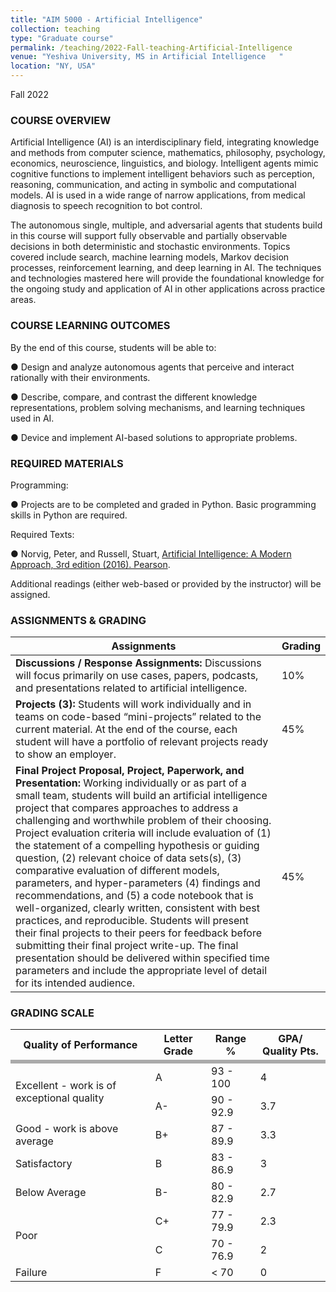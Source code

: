 ```yaml
---
title: "AIM 5000 - Artificial Intelligence"
collection: teaching
type: "Graduate course"
permalink: /teaching/2022-Fall-teaching-Artificial-Intelligence
venue: "Yeshiva University, MS in Artificial Intelligence	"
location: "NY, USA"
---
```

Fall 2022
<!-- date: 2022-08-29 -->
### COURSE OVERVIEW 


Artificial Intelligence (AI) is an interdisciplinary field, integrating knowledge and methods from computer science, mathematics, philosophy, psychology, economics, neuroscience, linguistics, and biology.  Intelligent agents mimic cognitive functions to implement intelligent behaviors such as perception, reasoning, communication, and acting in symbolic and computational models.  AI is used in a wide range of narrow applications, from medical diagnosis to speech recognition to bot control.

The autonomous single, multiple, and adversarial agents that students build in this course will support fully observable and partially observable decisions in both deterministic and stochastic environments.  Topics covered include search, machine learning models, Markov decision processes, reinforcement learning, and deep learning in AI.  The techniques and technologies mastered here will provide the foundational knowledge for the ongoing study and application of AI in other applications across practice areas.



### COURSE LEARNING OUTCOMES

By the end of this course, students will be able to:

●	Design and analyze autonomous agents that perceive and interact rationally with their environments.

●	Describe, compare, and contrast the different knowledge representations, problem solving mechanisms, and learning techniques used in AI.

● Device and implement AI-based solutions to appropriate problems.




### REQUIRED MATERIALS


Programming: 

●	Projects are to be completed and graded in Python. Basic programming skills in Python are required.

Required Texts:

●	Norvig, Peter, and Russell, Stuart, [Artificial Intelligence: A Modern Approach, 3rd edition (2016).  Pearson](https://repository.unimal.ac.id/1022/).

Additional readings (either web-based or provided by the instructor) will be assigned.


### ASSIGNMENTS & GRADING


| Assignments           |                           Grading                                   |
| --------         |------------------------------------------------------------ |
| <b> Discussions / Response Assignments: </b> Discussions will focus primarily on use cases, papers, podcasts, and presentations related to artificial intelligence. |10%|
| <b> Projects (3): </b> Students will work individually and in teams on code-based “mini-projects” related to the current material. At the end of the course, each student will have a portfolio of relevant projects ready to show an employer. |45%                        |
| <b> Final Project Proposal, Project, Paperwork, and Presentation: </b> Working individually or as part of a small team, students will build an artificial intelligence project that compares approaches to address a challenging and worthwhile problem of their choosing.  Project evaluation criteria will include evaluation of (1) the statement of a compelling hypothesis or guiding question, (2) relevant choice of data sets(s), (3) comparative evaluation of different models, parameters, and hyper-parameters (4) findings and recommendations, and (5) a code notebook that is well-organized, clearly written, consistent with best practices, and reproducible.  Students will present their final projects to their peers for feedback before submitting their final project write-up.  The final presentation should be delivered within specified time parameters and include the appropriate level of detail for its intended audience. |45% |



### GRADING SCALE

<!-- 
| Quality of Performance| Letter Grade | Range % | GPA/ Quality Pts. |
|:--------|:-------:|--------:|--------:|
|/3. spans 3 rows | A   | 93 - 100   | 4.0       |
| ^^| A-  | 90 - 92.9  | 3.7     |
| cell1   | B+  | 87 - 89.9  | 3.3     |
| cell4   | B   | 83 - 86.9  | 3.0       |
| Foot1   | B-  | 80 - 82.9  | 2.7     |
| cell1   | C+  | 77 - 79.9  | 2.3     |
| cell4   | C   | 70 - 76.9  | 2.0       |
| Foot1   | F   | < 70       | 0.0       | -->

<table class="center">
  <tr>
    <th>Quality of Performance</th>
    <th>Letter Grade</th>
    <th>Range % </th>
    <th>GPA/ Quality Pts.</th>
  </tr>
<tr style="background: #aaa;">
 <td colspan="4"></td>
</tr> 
  <tr>
    <td rowspan="2">Excellent - work is of exceptional quality</td>
    <td>A</td>
    <td>93 - 100</td>
    <td>4</td>
  </tr>
  <tr>
    <td> A- </td>
    <td>90 - 92.9</td>
    <td>3.7</td>
  </tr>
  <tr>
    <td> Good - work is above average </td>
    <td>B+ </td>
    <td>87 - 89.9</td>
    <td>3.3</td>
  </tr>
  <tr>
    <td> Satisfactory</td>
    <td>B  </td>
    <td>83 - 86.9 </td>
    <td>3</td>
  </tr>
  <tr>
    <td> Below Average</td>
    <td>B-		</td>
    <td>80 - 82.9</td>
    <td>2.7</td>
  </tr>
  <tr>
    <td rowspan="2">Poor</td>
    <td>C+</td>
    <td>77 - 79.9</td>
    <td>2.3</td>
  </tr>
  <tr>
    <td>C</td>
    <td>70 - 76.9</td>
    <td> 2</td>
  </tr>  
  <tr>
    <td> Failure </td>
    <td>F	 </td>
    <td>< 70</td>
    <td>0</td>
  </tr>
</table>
